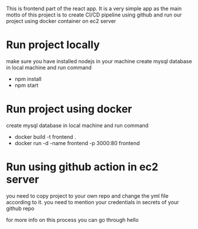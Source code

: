 This is frontend part of the react app. It is a very simple app as the main motto of this project is to create CI/CD pipeline using github and run our project using docker container on ec2 server

# Run project locally
make sure you have installed nodejs in your machine
create mysql database in local machine and run command

- npm install
- npm start


# Run project using docker
create mysql database in local machine and run command

- docker build -t frontend .
- docker run -d -name frontend -p 3000:80 frontend

# Run using github action in ec2 server

you need to copy project to your own repo and change the yml file according to it. you need to mention your credentials in secrets of your github repo

for more info on this process you can go through
 hello
